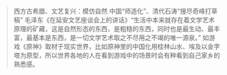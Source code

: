 >西方古希腊、文艺复兴：模仿自然
中国“师造化”、清代石涛“搜尽奇峰打草稿”
>毛泽东《在延安文艺座谈会上的讲话》“生活中本来就存在着文学艺术原理的矿藏，这是自然形态的东西，是粗糙的东西，同时也是最生动、最丰富，最基本是东西，是一切文学艺术取之不尽用之不竭的唯一源泉。”
>如游戏《原神》取材于现实世界，比如原神里的中国化用桂林山水、埃及以金字塔为原型，所以世界各地的人在看到游戏中的场景时会有种看到自己家乡的熟悉感。
